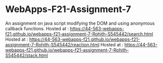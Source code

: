 # WebApps-F21-Assignment-7
An assignment on java script modifying the DOM and using anonymous callback functions.
Hosted at : https://44-563-webapps-f21.github.io/webapps-f21-assignment-7-Rohith-S545442/search.html
Hosted at : https://44-563-webapps-f21.github.io/webapps-f21-assignment-7-Rohith-S545442/reaction.html
Hosted at : https://44-563-webapps-f21.github.io/webapps-f21-assignment-7-Rohith-S545442/stack.html
